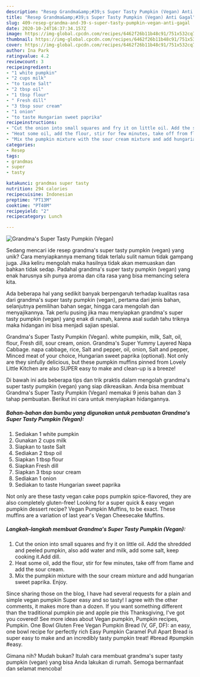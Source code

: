 ```yaml
---
description: "Resep Grandma&amp;#39;s Super Tasty Pumpkin (Vegan) Anti Gagal"
title: "Resep Grandma&amp;#39;s Super Tasty Pumpkin (Vegan) Anti Gagal"
slug: 409-resep-grandma-and-39-s-super-tasty-pumpkin-vegan-anti-gagal
date: 2020-10-24T16:37:34.157Z
image: https://img-global.cpcdn.com/recipes/6462f26b11b48c91/751x532cq70/grandmas-super-tasty-pumpkin-vegan-recipe-main-photo.jpg
thumbnail: https://img-global.cpcdn.com/recipes/6462f26b11b48c91/751x532cq70/grandmas-super-tasty-pumpkin-vegan-recipe-main-photo.jpg
cover: https://img-global.cpcdn.com/recipes/6462f26b11b48c91/751x532cq70/grandmas-super-tasty-pumpkin-vegan-recipe-main-photo.jpg
author: Ina Park
ratingvalue: 4.2
reviewcount: 3
recipeingredient:
- "1 white pumpkin"
- "2 cups milk"
- "to taste Salt"
- "2 tbsp oil"
- "1 tbsp flour"
- " Fresh dill"
- "3 tbsp sour cream"
- "1 onion"
- "to taste Hungarian sweet paprika"
recipeinstructions:
- "Cut the onion into small squares and fry it on little oil. Add the shredded and peeled pumpkin, also add water and milk, add some salt, keep cooking it.Add dill."
- "Heat some oil, add the flour, stir for few minutes, take off from flame and add the sour cream."
- "Mix the pumpkin mixture with the sour cream mixture and add hungarian sweet paprika. Enjoy."
categories:
- Resep
tags:
- grandmas
- super
- tasty

katakunci: grandmas super tasty 
nutrition: 294 calories
recipecuisine: Indonesian
preptime: "PT13M"
cooktime: "PT40M"
recipeyield: "2"
recipecategory: Lunch

---
```



![Grandma&#39;s Super Tasty Pumpkin (Vegan)](https://img-global.cpcdn.com/recipes/6462f26b11b48c91/751x532cq70/grandmas-super-tasty-pumpkin-vegan-recipe-main-photo.jpg)

Sedang mencari ide resep grandma&#39;s super tasty pumpkin (vegan) yang unik? Cara menyiapkannya memang tidak terlalu sulit namun tidak gampang juga. Jika keliru mengolah maka hasilnya tidak akan memuaskan dan bahkan tidak sedap. Padahal grandma&#39;s super tasty pumpkin (vegan) yang enak harusnya sih punya aroma dan cita rasa yang bisa memancing selera kita.

Ada beberapa hal yang sedikit banyak berpengaruh terhadap kualitas rasa dari grandma&#39;s super tasty pumpkin (vegan), pertama dari jenis bahan, selanjutnya pemilihan bahan segar, hingga cara mengolah dan menyajikannya. Tak perlu pusing jika mau menyiapkan grandma&#39;s super tasty pumpkin (vegan) yang enak di rumah, karena asal sudah tahu triknya maka hidangan ini bisa menjadi sajian spesial.

Grandma&#39;s Super Tasty Pumpkin (Vegan). white pumpkin, milk, Salt, oil, flour, Fresh dill, sour cream, onion. Grandma&#39;s Super Yummy Layered Napa Cabbage. napa cabbage, rice, Salt and pepper, oil, onion, Salt and pepper, Minced meat of your choice, Hungarian sweet paprika (optional). Not only are they sinfully delicious, but these pumpkin muffins pinned from Lovely Little Kitchen are also SUPER easy to make and clean-up is a breeze!


Di bawah ini ada beberapa tips dan trik praktis dalam mengolah grandma&#39;s super tasty pumpkin (vegan) yang siap dikreasikan. Anda bisa membuat Grandma&#39;s Super Tasty Pumpkin (Vegan) memakai 9 jenis bahan dan 3 tahap pembuatan. Berikut ini cara untuk menyiapkan hidangannya.

<!--inarticleads1-->

##### Bahan-bahan dan bumbu yang digunakan untuk pembuatan Grandma&#39;s Super Tasty Pumpkin (Vegan):

1. Sediakan 1 white pumpkin
1. Gunakan 2 cups milk
1. Siapkan to taste Salt
1. Sediakan 2 tbsp oil
1. Siapkan 1 tbsp flour
1. Siapkan  Fresh dill
1. Siapkan 3 tbsp sour cream
1. Sediakan 1 onion
1. Sediakan to taste Hungarian sweet paprika


Not only are these tasty vegan cake pops pumpkin spice-flavored, they are also completely gluten-free! Looking for a super quick &amp; easy vegan pumpkin dessert recipe? Vegan Pumpkin Muffins, to be exact. These muffins are a variation of last year&#39;s Vegan Cheesecake Muffins. 

<!--inarticleads2-->

##### Langkah-langkah membuat Grandma&#39;s Super Tasty Pumpkin (Vegan):

1. Cut the onion into small squares and fry it on little oil. Add the shredded and peeled pumpkin, also add water and milk, add some salt, keep cooking it.Add dill.
1. Heat some oil, add the flour, stir for few minutes, take off from flame and add the sour cream.
1. Mix the pumpkin mixture with the sour cream mixture and add hungarian sweet paprika. Enjoy.


Since sharing those on the blog, I have had several requests for a plain and simple vegan pumpkin Super easy and so tasty! I agree with the other comments, it makes more than a dozen. If you want something different than the traditional pumpkin pie and apple pie this Thanksgiving, I&#39;ve got you covered! See more ideas about Vegan pumpkin, Pumpkin recipes, Pumpkin. One Bowl Gluten Free Vegan Pumpkin Bread (V, GF, DF): an easy, one bowl recipe for perfectly rich Easy Pumpkin Caramel Pull Apart Bread is super easy to make and an incredibly tasty pumpkin treat! #bread #pumpkin #easy. 

Gimana nih? Mudah bukan? Itulah cara membuat grandma&#39;s super tasty pumpkin (vegan) yang bisa Anda lakukan di rumah. Semoga bermanfaat dan selamat mencoba!
